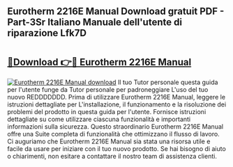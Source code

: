 ## Eurotherm 2216E Manual Download gratuit PDF - Part-3Sr Italiano Manuale dell'utente di riparazione Lfk7D

# <h2><a href="http://dfc1656.blite.top/?on=Eurotherm+2216E+Manual">🔗Download 👉🔴 Eurotherm 2216E Manual</a></h2>

[![Eurotherm 2216E Manual download](https://i.imgur.com/lujVjoI.png)](http://dfc1656.blite.top/?on=Eurotherm+2216E+Manual)
Il tuo Tutor personale questa guida per l'utente funge da Tutor personale per padroneggiare L'uso del tuo nuovo REDDDDDDD. Prima di utilizzare Eurotherm 2216E Manual, leggere le istruzioni dettagliate per L'installazione, il funzionamento e la risoluzione dei problemi del prodotto in questa guida per l'utente. Fornisce istruzioni dettagliate su come utilizzare ciascuna funzionalità e importanti informazioni sulla sicurezza. Questo straordinario Eurotherm 2216E Manual offre una Suite completa di funzionalità che ottimizzano il flusso di lavoro. Ci auguriamo che Eurotherm 2216E Manual sia stata una risorsa utile e facile da usare per iniziare con il tuo nuovo prodotto. Se hai bisogno di aiuto o chiarimenti, non esitare a contattare il nostro team di assistenza clienti.
